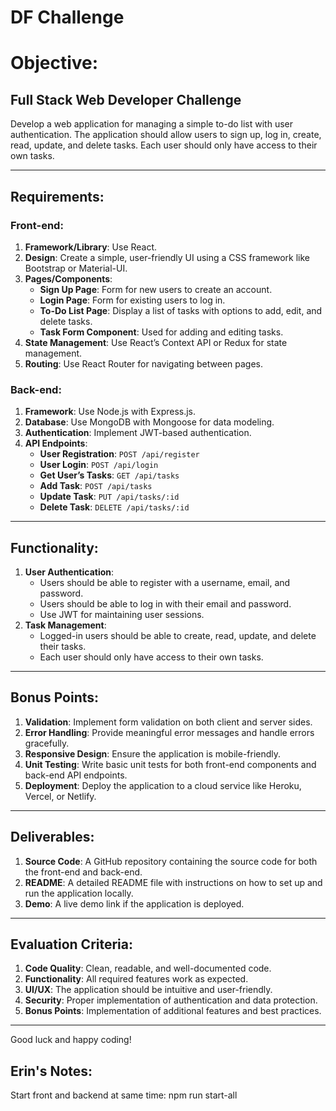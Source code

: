 # DF Challenge

# Objective:

## Full Stack Web Developer Challenge

Develop a web application for managing a simple to-do list with user authentication. The application should allow users to sign up, log in, create, read, update, and delete tasks. Each user should only have access to their own tasks.

---

## Requirements:

### Front-end:

1. **Framework/Library**: Use React.
2. **Design**: Create a simple, user-friendly UI using a CSS framework like Bootstrap or Material-UI.
3. **Pages/Components**:
   - **Sign Up Page**: Form for new users to create an account.
   - **Login Page**: Form for existing users to log in.
   - **To-Do List Page**: Display a list of tasks with options to add, edit, and delete tasks.
   - **Task Form Component**: Used for adding and editing tasks.
4. **State Management**: Use React’s Context API or Redux for state management.
5. **Routing**: Use React Router for navigating between pages.

### Back-end:

1. **Framework**: Use Node.js with Express.js.
2. **Database**: Use MongoDB with Mongoose for data modeling.
3. **Authentication**: Implement JWT-based authentication.
4. **API Endpoints**:
   - **User Registration**: `POST /api/register`
   - **User Login**: `POST /api/login`
   - **Get User’s Tasks**: `GET /api/tasks`
   - **Add Task**: `POST /api/tasks`
   - **Update Task**: `PUT /api/tasks/:id`
   - **Delete Task**: `DELETE /api/tasks/:id`

---

## Functionality:

1. **User Authentication**:
   - Users should be able to register with a username, email, and password.
   - Users should be able to log in with their email and password.
   - Use JWT for maintaining user sessions.
2. **Task Management**:
   - Logged-in users should be able to create, read, update, and delete their tasks.
   - Each user should only have access to their own tasks.

---

## Bonus Points:

1. **Validation**: Implement form validation on both client and server sides.
2. **Error Handling**: Provide meaningful error messages and handle errors gracefully.
3. **Responsive Design**: Ensure the application is mobile-friendly.
4. **Unit Testing**: Write basic unit tests for both front-end components and back-end API endpoints.
5. **Deployment**: Deploy the application to a cloud service like Heroku, Vercel, or Netlify.

---

## Deliverables:

1. **Source Code**: A GitHub repository containing the source code for both the front-end and back-end.
2. **README**: A detailed README file with instructions on how to set up and run the application locally.
3. **Demo**: A live demo link if the application is deployed.

---

## Evaluation Criteria:

1. **Code Quality**: Clean, readable, and well-documented code.
2. **Functionality**: All required features work as expected.
3. **UI/UX**: The application should be intuitive and user-friendly.
4. **Security**: Proper implementation of authentication and data protection.
5. **Bonus Points**: Implementation of additional features and best practices.

---

Good luck and happy coding!

## Erin's Notes:

Start front and backend at same time: npm run start-all
